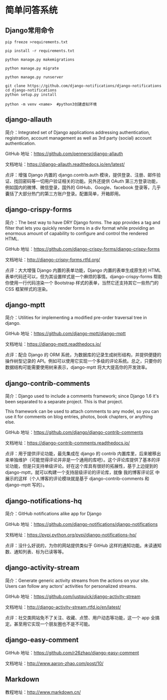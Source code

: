 # 简单问答系统

## Django常用命令
```
pip freeze >requirements.txt

pip install -r requirements.txt

python manage.py makemigrations

python manage.py migrate

python manage.py runserver

git clone https://github.com/django-notifications/django-notifications
cd django-notifications
python setup.py install

python -m venv <name>  #python3创建虚拟环境
```
## django-allauth

简介：Integrated set of Django applications addressing authentication, registration, account management as well as 3rd party (social) account authentication.

GitHub 地址：https://github.com/pennersr/django-allauth

文档地址：https://django-allauth.readthedocs.io/en/latest/

点评：增强 Django 内置的 django.contrib.auth 模块，提供登录、注册、邮件验证、找回密码等一切用户验证相关的功能。另外还提供 OAuth 第三方登录功能，例如国内的微博、微信登录，国外的 GitHub、Google、facebook 登录等，几乎囊括了大部分热门的第三方账户登录。配置简单，开箱即用。

## django-crispy-forms

简介：The best way to have DRY Django forms. The app provides a tag and filter that lets you quickly render forms in a div format while providing an enormous amount of capability to configure and control the rendered HTML.

GitHub 地址：https://github.com/django-crispy-forms/django-crispy-forms

文档地址：http://django-crispy-forms.rtfd.org/

点评：大大增强 Django 内置的表单功能，Django 内置的表单生成原生的 HTML 表单代码还可以，但为其设置样式是一个麻烦的事情。django-crispy-forms 帮助你使用一行代码渲染一个 Bootstrap 样式的表单，当然它还支持其它一些热门的 CSS 框架样式的渲染。

## django-mptt

简介：Utilities for implementing a modified pre-order traversal tree in django.

GitHub 地址：https://github.com/django-mptt/django-mptt

文档地址：https://django-mptt.readthedocs.io/

点评：配合 Django 的 ORM 系统，为数据库的记录生成树形结构，并提供便捷的操作树型记录的 API。例如可以使用它实现一个多级的评论系统。总之，只要你的数据结构可能需要使用树来表示，django-mptt 将大大提高你的开发效率。

## django-contrib-comments

简介：Django used to include a comments framework; since Django 1.6 it's been separated to a separate project. This is that project.

This framework can be used to attach comments to any model, so you can use it for comments on blog entries, photos, book chapters, or anything else.

GitHub 地址：https://github.com/django/django-contrib-comments

文档地址：https://django-contrib-comments.readthedocs.io/

点评：用于提供评论功能，最先集成在 django 的 contrib 内置库里，后来被移出来单独维护（可能觉得评论并非是一个通用的库吧）。这个评论库提供了基本的评论功能，但是只支持单级评论。好在这个库具有很好的拓展性，基于上边提到的 django-mptt，就可以构建一个支持层级评论的评论库，就像 我的博客评论区 中展示的这样（个人博客的评论模块就是基于 django-contrib-comments 和 django-mptt 写的）。

## django-notifications-hq

简介：GitHub notifications alike app for Django

GitHub 地址：https://github.com/django-notifications/django-notifications

文档地址：https://pypi.python.org/pypi/django-notifications-hq/

点评：没什么好说的，为你的网站提供类似于 GitHub 这样的通知功能。未读通知数、通知列表、标为已读等等。

## django-activity-stream

简介：Generate generic activity streams from the actions on your site. Users can follow any actors' activities for personalized streams.

GitHub 地址：https://github.com/justquick/django-activity-stream

文档地址：http://django-activity-stream.rtfd.io/en/latest/

点评：社交类网站免不了关注、收藏、点赞、用户动态等功能，这一个 app 全搞定。甚至用它实现一个朋友圈也不是不可能。

## django-easy-comment

GitHub 地址：https://github.com/r26zhao/django-easy-comment

文档地址：http://www.aaron-zhao.com/post/10/

## Markdown

教程地址：http://www.markdown.cn/
